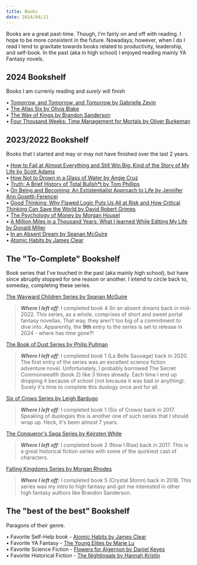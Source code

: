 ```yaml
---
title: Books
date: 2024/04/11
---
```


Books are a great past-time. Though, I'm fairly on and off with reading. I hope to be more consistent in the future. Nowadays; however, when I do I read I tend to gravitate towards books related to productivity, leadership, and self-book. In the past (aka in high school) I enjoyed reading mainly YA Fantasy novels.

## 2024 Bookshelf

Books I am currenly reading and _surely_ will finish

• <a href="https://www.goodreads.com/book/show/58784475-tomorrow-and-tomorrow-and-tomorrow" target="_blank">Tomorrow, and Tomorrow, and Tomorrow by Gabrielle Zevin </a> <br>
• <a href="https://www.goodreads.com/en/book/show/50520939" target="_blank">The Atlas Six by Olivia Blake </a> <br>
• <a href="https://www.goodreads.com/book/show/7235533-the-way-of-kings" target="_blank">The Way of Kings by Brandon Sanderson </a> <br>
• <a href="https://www.goodreads.com/en/book/show/54785515" target="_blank">Four Thousand Weeks: Time Management for Mortals by Oliver Burkeman</a> <br>

## 2023/2022 Bookshelf

Books that I started and may or may not have finished over the last 2 years.

• <a href="https://www.goodreads.com/book/show/17859574-how-to-fail-at-almost-everything-and-still-win-big" target="_blank">How to Fail at Almost Everything and Still Win Big: Kind of the Story of My Life by Scott Adams </a> <br>
• <a href="https://www.goodreads.com/book/show/59808037-how-not-to-drown-in-a-glass-of-water" target="_blank">How Not to Drown in a Glass of Water by Angie Cruz </a> <br>
• <a href="https://www.goodreads.com/book/show/52398026-truth" target="_blank">Truth: A Brief History of Total Bullsh\*t by Tom Phillips </a> <br>
• <a href="https://www.goodreads.com/book/show/52617489-on-being-and-becoming" target="_blank">On Being and Becoming: An Extistentialist Approach to Life by Jennifer Ann Gosetti-Ferencei</a> <br>
• <a href="https://www.goodreads.com/book/show/55319176-good-thinking" target="_blank">Good Thinking: Why Flawed Logic Puts Us All at Risk and How Critical Thinking Can Save the World by David Robert Grimes </a> <br>
• <a href="https://www.goodreads.com/book/show/41881472-the-psychology-of-money" target="_blank">The Psychology of Money by Morgan Housel </a> <br>
• <a href="https://www.goodreads.com/book/show/1999475.A_Million_Miles_in_a_Thousand_Years" target="_blank">A Million Miles in a Thousand Years: What I learned While Editing My Life by Donald Miller</a> <br>
• <a href="https://www.goodreads.com/book/show/38244358-in-an-absent-dream" target="_blank">In an Absent Dream by Seanan McGuire </a> <br>
• <a href="https://www.goodreads.com/book/show/40121378-atomic-habits" target="_blank">Atomic Habits by James Clear </a> <br>

## The "To-Complete" Bookshelf

Book series that I've touched in the past (aka mainly high school), but have since abruptly stopped for one reason or another. I intend to circle back to, someday, completing these series. <br>

<a href="https://www.goodreads.com/series/165484-wayward-children" target="_blank">The Wayward Children Series by Seanan McGuire</a> <br>

> **_Where I left off_**: I completed book 4 (In an absent dream) back in mid-2022. This series, as a whole, comprises of short and sweet portal fantasy novellas. That way, they aren't too big of a commitment to dive into. Apparently, the **9th** entry to the series is set to release in 2024 - where has time gone?! <br>

<a href="https://www.goodreads.com/series/199547-the-book-of-dust" target="_blank">The Book of Dust Series by Philip Pullman</a> <br>

> **_Where I left off_**: I completed book 1 (La Belle Sauvage) back in 2020. The first entry of the series was an excellent science fiction adventure novel. Unfortunately, I probably borrowed The Secret Commonwealth (book 2) like 3 times already. Each time I end up dropping it because of school (not because it was bad or anything). Surely it's time to complete this duology once and for all. <br>

<a href="https://www.goodreads.com/series/131836-six-of-crows" target="_blank">Six of Crows Series by Leigh Bardugo </a> <br>

> **_Where I left off_**: I completed book 1 (Six of Crows) back in 2017. Speaking of duologies this is another one of such series that I should wrap up. Heck, it's been almost 7 years. <br>

<a href="https://www.goodreads.com/series/191449-the-conqueror-s-saga" target="_blank">The Conqueror's Saga Series by Keirsten White </a> <br>

> **_Where I left off_**: I completed book 2 (Now I Rise) back in 2017. This is a great historical fiction series with some of the quirkiest cast of characters. <br>

<a href="https://www.goodreads.com/series/68150-falling-kingdoms" target="_blank">Falling Kingdoms Series by Morgan Rhodes </a> <br>

> **_Where I left off_**: I completed book 5 (Crystal Storm) back in 2018. This series was my intro to high fantasy and got me interested in other high fantasy authors like Brandon Sanderson. <br>

## The "best of the best" Bookshelf

Paragons of their genre.

• Favorite Self-Help book - <a href="https://www.goodreads.com/book/show/40121378-atomic-habits" target="_blank">Atomic Habits by James Clear </a> <br>
• Favorite YA Fantasy - <a href="https://www.goodreads.com/en/book/show/20821111" target="_blank">The Young Elites by Marie Lu </a> <br>
• Favorite Science Fiction - <a href="https://www.goodreads.com/book/show/18373.Flowers_for_Algernon" target="_blank">Flowers for Algernon by Daniel Keyes </a> <br>
• Favorite Historical Fiction - <a href="https://www.goodreads.com/book/show/21853621-the-nightingale" target="_blank">The Nightingale by Hannah Kristin </a> <br>
